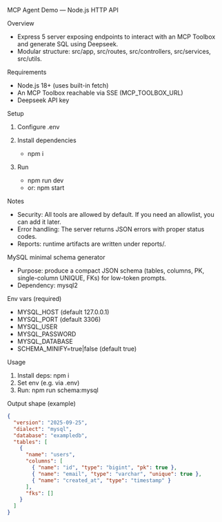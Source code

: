 MCP Agent Demo — Node.js HTTP API

Overview

- Express 5 server exposing endpoints to interact with an MCP Toolbox and generate SQL using Deepseek.
- Modular structure: src/app, src/routes, src/controllers, src/services, src/utils.

Requirements

- Node.js 18+ (uses built-in fetch)
- An MCP Toolbox reachable via SSE (MCP_TOOLBOX_URL)
- Deepseek API key

Setup

1. Configure .env

2. Install dependencies

   - npm i

3. Run
   - npm run dev
   - or: npm start

Notes

- Security: All tools are allowed by default. If you need an allowlist, you can add it later.
- Error handling: The server returns JSON errors with proper status codes.
- Reports: runtime artifacts are written under reports/.

MySQL minimal schema generator

- Purpose: produce a compact JSON schema (tables, columns, PK, single-column UNIQUE, FKs) for low-token prompts.
- Dependency: mysql2

Env vars (required)

- MYSQL_HOST (default 127.0.0.1)
- MYSQL_PORT (default 3306)
- MYSQL_USER
- MYSQL_PASSWORD
- MYSQL_DATABASE
- SCHEMA_MINIFY=true|false (default true)

Usage

1. Install deps: npm i
2. Set env (e.g. via .env)
3. Run:
   npm run schema:mysql

Output shape (example)

```json
{
  "version": "2025-09-25",
  "dialect": "mysql",
  "database": "exampledb",
  "tables": [
    {
      "name": "users",
      "columns": [
        { "name": "id", "type": "bigint", "pk": true },
        { "name": "email", "type": "varchar", "unique": true },
        { "name": "created_at", "type": "timestamp" }
      ],
      "fks": []
    }
  ]
}
```
